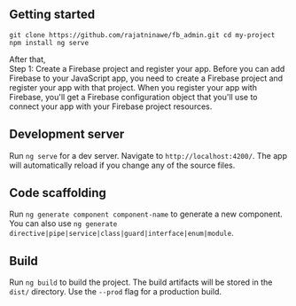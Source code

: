## Getting started

`git clone https://github.com/rajatninawe/fb_admin.git cd my-project npm install ng serve`

After that,\
Step 1: Create a Firebase project and register your app.
        Before you can add Firebase to your JavaScript app, you need to create a Firebase project and register your app with that project. When you register your app with                 Firebase, you'll get a Firebase configuration object that you'll use to connect your app with your Firebase project resources.

## Development server

Run `ng serve` for a dev server. Navigate to `http://localhost:4200/`. The app will automatically reload if you change any of the source files.

## Code scaffolding

Run `ng generate component component-name` to generate a new component. You can also use `ng generate directive|pipe|service|class|guard|interface|enum|module`.

## Build

Run `ng build` to build the project. The build artifacts will be stored in the `dist/` directory. Use the `--prod` flag for a production build.
